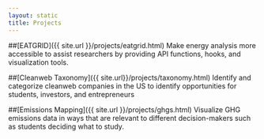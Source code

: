 ```yaml
---
layout: static
title: Projects
---
```

##[EATGRID]({{ site.url }}/projects/eatgrid.html)
Make energy analysis more accessible to assist researchers by providing API functions, hooks, and visualization tools.

##[Cleanweb Taxonomy]({{ site.url}}/projects/taxonomy.html)
Identify and categorize cleanweb companies in the US to identify opportunities for students, investors, and entrepreneurs

##[Emissions Mapping]({{ site.url }}/projects/ghgs.html)
Visualize GHG emissions data in ways that are relevant to different decision-makers such as students deciding what to study. 
